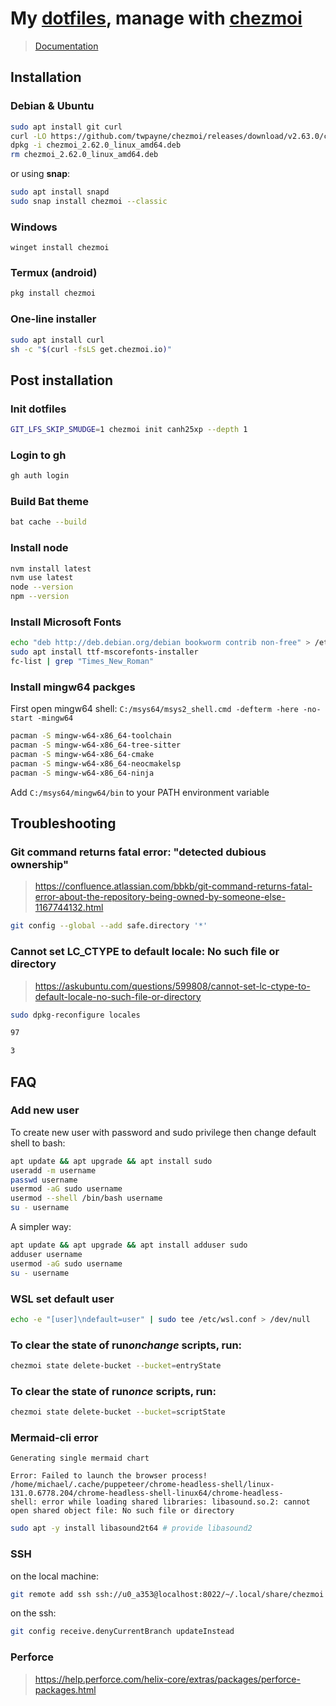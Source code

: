 # My [dotfiles](https://github.com/canh25xp/dotfiles), manage with [chezmoi](https://github.com/twpayne/chezmoi)

> [Documentation](https://www.chezmoi.io/)

## Installation

### Debian & Ubuntu

```sh
sudo apt install git curl
curl -LO https://github.com/twpayne/chezmoi/releases/download/v2.63.0/chezmoi_2.63.0_linux_amd64.deb
dpkg -i chezmoi_2.62.0_linux_amd64.deb
rm chezmoi_2.62.0_linux_amd64.deb
```

or using **snap**:

```sh
sudo apt install snapd
sudo snap install chezmoi --classic
```

### Windows

```pwsh
winget install chezmoi
```

### Termux (android)

```sh
pkg install chezmoi
```

### One-line installer

```sh
sudo apt install curl
sh -c "$(curl -fsLS get.chezmoi.io)"
```

## Post installation

### Init dotfiles

```sh
GIT_LFS_SKIP_SMUDGE=1 chezmoi init canh25xp --depth 1
```

### Login to gh

```sh
gh auth login
```

### Build Bat theme

```sh
bat cache --build
```

### Install node

```sh
nvm install latest
nvm use latest
node --version
npm --version
```

### Install Microsoft Fonts

```sh
echo "deb http://deb.debian.org/debian bookworm contrib non-free" > /etc/apt/sources.list.d/contrib.list
sudo apt install ttf-mscorefonts-installer
fc-list | grep "Times_New_Roman"
```

### Install mingw64 packges

First open mingw64 shell: `C:/msys64/msys2_shell.cmd -defterm -here -no-start -mingw64`

```sh
pacman -S mingw-w64-x86_64-toolchain
pacman -S mingw-w64-x86_64-tree-sitter
pacman -S mingw-w64-x86_64-cmake
pacman -S mingw-w64-x86_64-neocmakelsp
pacman -S mingw-w64-x86_64-ninja
```

Add `C:/msys64/mingw64/bin` to your PATH environment variable

## Troubleshooting

### Git command returns fatal error: "detected dubious ownership"

> https://confluence.atlassian.com/bbkb/git-command-returns-fatal-error-about-the-repository-being-owned-by-someone-else-1167744132.html

```sh
git config --global --add safe.directory '*'
```

### Cannot set LC_CTYPE to default locale: No such file or directory

> https://askubuntu.com/questions/599808/cannot-set-lc-ctype-to-default-locale-no-such-file-or-directory

```sh
sudo dpkg-reconfigure locales

97

3
```

## FAQ

### Add new user

To create new user with password and sudo privilege then change default shell to bash:

```sh
apt update && apt upgrade && apt install sudo
useradd -m username
passwd username
usermod -aG sudo username
usermod --shell /bin/bash username
su - username
```

A simpler way:

```sh
apt update && apt upgrade && apt install adduser sudo
adduser username
usermod -aG sudo username
su - username
```

### WSL set default user

```sh
echo -e "[user]\ndefault=user" | sudo tee /etc/wsl.conf > /dev/null
```

### To clear the state of run*onchange* scripts, run:

```sh
chezmoi state delete-bucket --bucket=entryState
```

### To clear the state of run*once* scripts, run:

```sh
chezmoi state delete-bucket --bucket=scriptState
```

### Mermaid-cli error

```
Generating single mermaid chart

Error: Failed to launch the browser process!
/home/michael/.cache/puppeteer/chrome-headless-shell/linux-131.0.6778.204/chrome-headless-shell-linux64/chrome-headless-
shell: error while loading shared libraries: libasound.so.2: cannot open shared object file: No such file or directory
```

```sh
sudo apt -y install libasound2t64 # provide libasound2
```

### SSH

on the local machine:

```sh
git remote add ssh ssh://u0_a353@localhost:8022/~/.local/share/chezmoi
```

on the ssh:

```sh
git config receive.denyCurrentBranch updateInstead
```

### Perforce

> https://help.perforce.com/helix-core/extras/packages/perforce-packages.html

